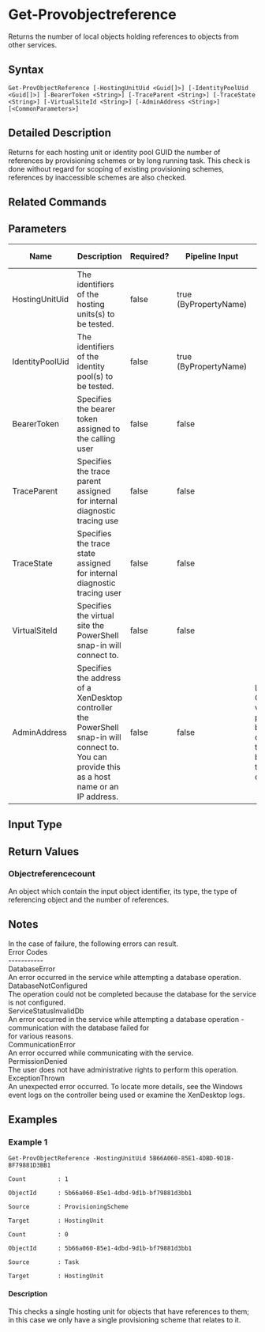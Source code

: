 ﻿
# Get-Provobjectreference
Returns the number of local objects holding references to objects from other services.
## Syntax

```
Get-ProvObjectReference [-HostingUnitUid <Guid[]>] [-IdentityPoolUid <Guid[]>] [-BearerToken <String>] [-TraceParent <String>] [-TraceState <String>] [-VirtualSiteId <String>] [-AdminAddress <String>] [<CommonParameters>]
```

## Detailed Description
Returns for each hosting unit or identity pool GUID the number of references by provisioning schemes or by long running task. This check is done without regard for scoping of existing provisioning schemes, references by inaccessible schemes are also checked.


## Related Commands

## Parameters
| Name   | Description | Required? | Pipeline Input | Default Value |
| --- | --- | --- | --- | --- |
| HostingUnitUid | The identifiers of the hosting units(s) to be tested. | false | true (ByPropertyName) |  |
| IdentityPoolUid | The identifiers of the identity pool(s) to be tested. | false | true (ByPropertyName) |  |
| BearerToken | Specifies the bearer token assigned to the calling user | false | false |  |
| TraceParent | Specifies the trace parent assigned for internal diagnostic tracing use | false | false |  |
| TraceState | Specifies the trace state assigned for internal diagnostic tracing user | false | false |  |
| VirtualSiteId | Specifies the virtual site the PowerShell snap-in will connect to. | false | false |  |
| AdminAddress | Specifies the address of a XenDesktop controller the PowerShell snap-in will connect to. You can provide this as a host name or an IP address. | false | false | Localhost. Once a value is provided by any cmdlet, this value becomes the default. |

## Input Type

### 

## Return Values

### Objectreferencecount
An object which contain the input object identifier, its type, the type of referencing object and the number of references.
## Notes
In the case of failure, the following errors can result.  
    Error Codes  
    -----------  
    DatabaseError  
    An error occurred in the service while attempting a database operation.  
    DatabaseNotConfigured  
    The operation could not be completed because the database for the service is not configured.  
    ServiceStatusInvalidDb  
    An error occurred in the service while attempting a database operation - communication with the database failed for  
    for various reasons.  
    CommunicationError  
    An error occurred while communicating with the service.  
    PermissionDenied  
    The user does not have administrative rights to perform this operation.  
    ExceptionThrown  
    An unexpected error occurred.  To locate more details, see the Windows event logs on the controller being used or examine the XenDesktop logs.
## Examples

### Example 1

```
Get-ProvObjectReference -HostingUnitUid 5B66A060-85E1-4DBD-9D1B-BF79881D3BB1  
  
Count         : 1  
  
ObjectId      : 5b66a060-85e1-4dbd-9d1b-bf79881d3bb1  
  
Source        : ProvisioningScheme  
  
Target        : HostingUnit  
  
Count         : 0  
  
ObjectId      : 5b66a060-85e1-4dbd-9d1b-bf79881d3bb1  
  
Source        : Task  
  
Target        : HostingUnit
```

#### Description
This checks a single hosting unit for objects that have references to them; in this case we only have a single provisioning scheme that relates to it.
